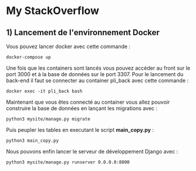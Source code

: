 # My StackOverflow

## 1) Lancement de l'environnement Docker

Vous pouvez lancer docker avec cette commande :

`docker-compose up`

Une fois que les containers sont lancés vous pouvez accéder au front sur le port 3000 et à la base de données sur le port 3307. Pour le lancement du back-end il faut se connecter au container pli_back avec cette commande :

`docker exec -it pli_back bash`

Maintenant que vous êtes connecté au container vous allez pouvoir construire la base de données en lançant les migrations avec :

`python3 mysite/manage.py migrate`

Puis peupler les tables en executant le script **main_copy.py** :

`python3 main_copy.py`

Nous pouvons enfin lancer le serveur de développement Django avec :

`python3 mysite/manage.py runserver 0.0.0.0:8000`